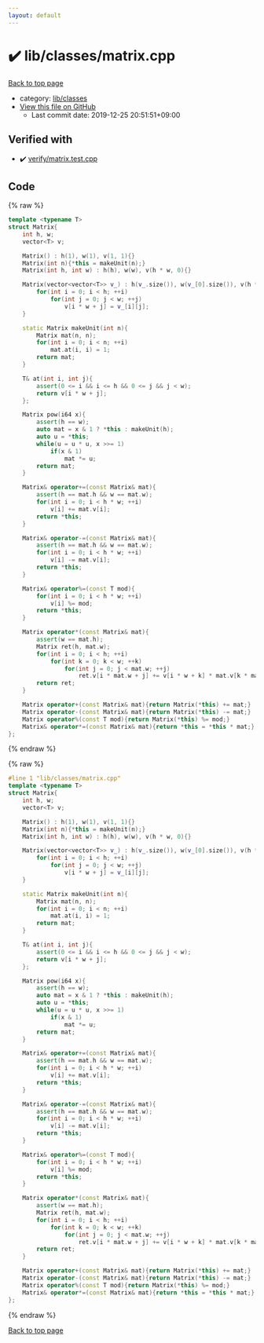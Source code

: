 ```yaml
---
layout: default
---
```


<!-- mathjax config similar to math.stackexchange -->
<script type="text/javascript" async
  src="https://cdnjs.cloudflare.com/ajax/libs/mathjax/2.7.5/MathJax.js?config=TeX-MML-AM_CHTML">
</script>
<script type="text/x-mathjax-config">
  MathJax.Hub.Config({
    TeX: { equationNumbers: { autoNumber: "AMS" }},
    tex2jax: {
      inlineMath: [ ['$','$'] ],
      processEscapes: true
    },
    "HTML-CSS": { matchFontHeight: false },
    displayAlign: "left",
    displayIndent: "2em"
  });
</script>

<script type="text/javascript" src="https://cdnjs.cloudflare.com/ajax/libs/jquery/3.4.1/jquery.min.js"></script>
<script src="https://cdn.jsdelivr.net/npm/jquery-balloon-js@1.1.2/jquery.balloon.min.js" integrity="sha256-ZEYs9VrgAeNuPvs15E39OsyOJaIkXEEt10fzxJ20+2I=" crossorigin="anonymous"></script>
<script type="text/javascript" src="../../../assets/js/copy-button.js"></script>
<link rel="stylesheet" href="../../../assets/css/copy-button.css" />


# :heavy_check_mark: lib/classes/matrix.cpp

<a href="../../../index.html">Back to top page</a>

* category: <a href="../../../index.html#1a2816715ae26fbd9c4a8d3f916105a3">lib/classes</a>
* <a href="{{ site.github.repository_url }}/blob/master/lib/classes/matrix.cpp">View this file on GitHub</a>
    - Last commit date: 2019-12-25 20:51:51+09:00




## Verified with

* :heavy_check_mark: <a href="../../../verify/verify/matrix.test.cpp.html">verify/matrix.test.cpp</a>


## Code

<a id="unbundled"></a>
{% raw %}
```cpp
template <typename T>
struct Matrix{
    int h, w;
    vector<T> v;

    Matrix() : h(1), w(1), v(1, 1){}
    Matrix(int n){*this = makeUnit(n);}
    Matrix(int h, int w) : h(h), w(w), v(h * w, 0){}

    Matrix(vector<vector<T>> v_) : h(v_.size()), w(v_[0].size()), v(h * w){
        for(int i = 0; i < h; ++i)
            for(int j = 0; j < w; ++j)
                v[i * w + j] = v_[i][j];
    }

    static Matrix makeUnit(int n){
        Matrix mat(n, n);
        for(int i = 0; i < n; ++i)
            mat.at(i, i) = 1;
        return mat;
    }

    T& at(int i, int j){
        assert(0 <= i && i <= h && 0 <= j && j < w);
        return v[i * w + j];
    };

    Matrix pow(i64 x){
        assert(h == w);
        auto mat = x & 1 ? *this : makeUnit(h);
        auto u = *this;
        while(u = u * u, x >>= 1)
            if(x & 1)
                mat *= u;
        return mat;
    }

    Matrix& operator+=(const Matrix& mat){
        assert(h == mat.h && w == mat.w);
        for(int i = 0; i < h * w; ++i)
            v[i] += mat.v[i];
        return *this;
    }

    Matrix& operator-=(const Matrix& mat){
        assert(h == mat.h && w == mat.w);
        for(int i = 0; i < h * w; ++i)
            v[i] -= mat.v[i];
        return *this;
    }

    Matrix& operator%=(const T mod){
        for(int i = 0; i < h * w; ++i)
            v[i] %= mod;
        return *this;
    }

    Matrix operator*(const Matrix& mat){
        assert(w == mat.h);
        Matrix ret(h, mat.w);
        for(int i = 0; i < h; ++i)
            for(int k = 0; k < w; ++k)
                for(int j = 0; j < mat.w; ++j)
                    ret.v[i * mat.w + j] += v[i * w + k] * mat.v[k * mat.w + j];
        return ret;
    }

    Matrix operator+(const Matrix& mat){return Matrix(*this) += mat;}
    Matrix operator-(const Matrix& mat){return Matrix(*this) -= mat;}
    Matrix operator%(const T mod){return Matrix(*this) %= mod;}
    Matrix& operator*=(const Matrix& mat){return *this = *this * mat;}
};


```
{% endraw %}

<a id="bundled"></a>
{% raw %}
```cpp
#line 1 "lib/classes/matrix.cpp"
template <typename T>
struct Matrix{
    int h, w;
    vector<T> v;

    Matrix() : h(1), w(1), v(1, 1){}
    Matrix(int n){*this = makeUnit(n);}
    Matrix(int h, int w) : h(h), w(w), v(h * w, 0){}

    Matrix(vector<vector<T>> v_) : h(v_.size()), w(v_[0].size()), v(h * w){
        for(int i = 0; i < h; ++i)
            for(int j = 0; j < w; ++j)
                v[i * w + j] = v_[i][j];
    }

    static Matrix makeUnit(int n){
        Matrix mat(n, n);
        for(int i = 0; i < n; ++i)
            mat.at(i, i) = 1;
        return mat;
    }

    T& at(int i, int j){
        assert(0 <= i && i <= h && 0 <= j && j < w);
        return v[i * w + j];
    };

    Matrix pow(i64 x){
        assert(h == w);
        auto mat = x & 1 ? *this : makeUnit(h);
        auto u = *this;
        while(u = u * u, x >>= 1)
            if(x & 1)
                mat *= u;
        return mat;
    }

    Matrix& operator+=(const Matrix& mat){
        assert(h == mat.h && w == mat.w);
        for(int i = 0; i < h * w; ++i)
            v[i] += mat.v[i];
        return *this;
    }

    Matrix& operator-=(const Matrix& mat){
        assert(h == mat.h && w == mat.w);
        for(int i = 0; i < h * w; ++i)
            v[i] -= mat.v[i];
        return *this;
    }

    Matrix& operator%=(const T mod){
        for(int i = 0; i < h * w; ++i)
            v[i] %= mod;
        return *this;
    }

    Matrix operator*(const Matrix& mat){
        assert(w == mat.h);
        Matrix ret(h, mat.w);
        for(int i = 0; i < h; ++i)
            for(int k = 0; k < w; ++k)
                for(int j = 0; j < mat.w; ++j)
                    ret.v[i * mat.w + j] += v[i * w + k] * mat.v[k * mat.w + j];
        return ret;
    }

    Matrix operator+(const Matrix& mat){return Matrix(*this) += mat;}
    Matrix operator-(const Matrix& mat){return Matrix(*this) -= mat;}
    Matrix operator%(const T mod){return Matrix(*this) %= mod;}
    Matrix& operator*=(const Matrix& mat){return *this = *this * mat;}
};


```
{% endraw %}

<a href="../../../index.html">Back to top page</a>

